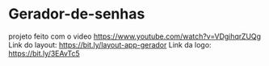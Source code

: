 # Gerador-de-senhas
projeto feito com o video https://www.youtube.com/watch?v=VDgihqrZUQg
Link do layout: https://bit.ly/layout-app-gerador
Link da logo: https://bit.ly/3EAvTc5
